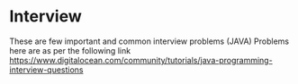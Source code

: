 # Interview
These are few important and common interview problems (JAVA)
Problems here are as per the following link
https://www.digitalocean.com/community/tutorials/java-programming-interview-questions
